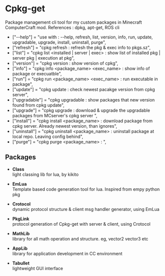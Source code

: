 # Cpkg-get

Package management cli tool for my custom packages in Minecraft ComputerCraft mod. References : dpkg, apt-get, ROS cli

- ["--help"] = "use with : --help, refresh, list, version, info, run, update, upgradable, upgrade, install, uninstall, purge",
- ["refresh"] = "cpkg refresh : refresh the pkg & exec info to pkgs.sz",
- ["list"] = "cpkg list <installed | server | exec> : show list of installed pkg | server pkg | execution at pkg",
- ["version"] = "cpkg version : show version of cpkg",
- ["info"] = "cpkg info <package_name> <exec_name> : show info of package or execuatble",
- ["run"] = "cpkg run <package_name> <exec_name> : run executable in package",
- ["update"] = "cpkg update : check newest pacakge version from cpkg server",
- ["upgradable"] = "cpkg upgradable : show packages that new version found from cpkg update",
- ["upgrade"] = "cpkg upgrade : download & upgrade the upgradable packages from MCserver's cpkg server ",
- ["install"] = "cpkg install <package_name> : download package from cpkg server. Already newest version, than ignores",
- ["uninstall"] = "cpkg uninstall <package_name> : uninstall package at local repo. Leaving config behind",
- ["purge"] = "cpkg purge <package_name> : ",

## Packages

- **Class**  
  light classing lib for lua, by kikito

- **EmLua**  
  Template based code generation tool for lua. Inspired from empy python pkg

- **Crotocol**  
  dynamic protocol structure & client msg handler generator, using EmLua

- **PkgLink**  
  protocol generation of Cpkg-get with server & client, using Crotocol

- **MathLib**  
  library for all math operation and structure. eg, vector2 vector3 etc

- **AppLib**  
  library for application development in CC environment

- **Tabullet**  
  lightweight GUI interface

